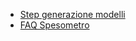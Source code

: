 - [Step generazione modelli](Sorgenti/DOC_OPE/TA/B£AMO/C5C020_06)
- [FAQ Spesometro](Sorgenti/DOC_OPE/TA/B£AMO/C5C020_07)
